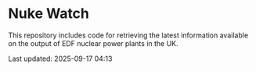 # Nuke Watch

This repository includes code for retrieving the latest information available on the output of EDF nuclear power plants in the UK.

Last updated: 2025-09-17 04:13
